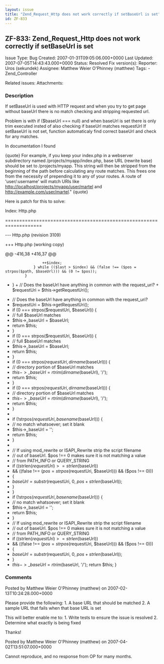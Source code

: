 ```yaml
---
layout: issue
title: "Zend_Request_Http does not work correctly if setBaseUrl is set"
id: ZF-833
---
```


ZF-833: Zend\_Request\_Http does not work correctly if setBaseUrl is set
------------------------------------------------------------------------

 Issue Type: Bug Created: 2007-01-31T09:05:06.000+0000 Last Updated: 2007-07-05T14:43:43.000+0000 Status: Resolved Fix version(s): 
 Reporter:  Uros (sekundek)  Assignee:  Matthew Weier O'Phinney (matthew)  Tags: - Zend\_Controller
 
 Related issues: 
 Attachments: 
### Description

If setBaseUrl is used with HTTP request and when you try to get page without baseUrl there is no match checking and stripping requested url.

Problem is with if ($baseUrl === null) and when baseUrl is set there is only trim executed insted of also checking if baseUrl matches requestUrl If setBaseUrl is not set, function automaticaly find correct baseUrl and check for any matches.

In documentation I found

{quote} For example, if you keep your index.php in a webserver subdirectory named /projects/myapp/index.php, base URL (rewrite base) should be set to /projects/myapp. This string will then be stripped from the beginning of the path before calculating any route matches. This frees one from the necessity of prepending it to any of your routes. A route of 'user/:username' will match URIs like <http://localhost/projects/myapp/user/martel> and <http://example.com/user/martel>." {quote}

Here is patch for this to solve:

 Index: Http.php

===================================================================

--- Http.php (revision 3109)

+++ Http.php (working copy)

@@ -416,38 +416,37 @@

 
                     ++$index;
                 } while (($last > $index) && (false !== ($pos = strpos($path, $baseUrl))) && (0 != $pos));
             } 


+ } + // Does the baseUrl have anything in common with the request\_uri? + $requestUri = $this->getRequestUri();

- // Does the baseUrl have anything in common with the request\_uri?
- $requestUri = $this->getRequestUri();
- if (0 === strpos($requestUri, $baseUrl)) {
- // full $baseUrl matches
- $this->\_baseUrl = $baseUrl;
- return $this;
- }
- if (0 === strpos($requestUri, $baseUrl)) {
- // full $baseUrl matches
- $this->\_baseUrl = $baseUrl;
- return $this;
- }
- if (0 === strpos($requestUri, dirname($baseUrl))) {
- // directory portion of $baseUrl matches
- $this->\_baseUrl = rtrim(dirname($baseUrl), '/');
- return $this;
- }
- if (0 === strpos($requestUri, dirname($baseUrl))) {
- // directory portion of $baseUrl matches
- $this->\_baseUrl = rtrim(dirname($baseUrl), '/');
- return $this;
- }
- 
- if (!strpos($requestUri, basename($baseUrl))) {
- // no match whatsoever; set it blank
- $this->\_baseUrl = '';
- return $this;
- }
- 
- // If using mod\_rewrite or ISAPI\_Rewrite strip the script filename
- // out of baseUrl. $pos !== 0 makes sure it is not matching a value
- // from PATH\_INFO or QUERY\_STRING
- if ((strlen($requestUri) >= strlen($baseUrl))
- && ((false !== ($pos = strpos($requestUri, $baseUrl))) && ($pos !== 0)))
- {
- $baseUrl = substr($requestUri, 0, $pos + strlen($baseUrl));
- }
- }
- if (!strpos($requestUri, basename($baseUrl))) {
- // no match whatsoever; set it blank
- $this->\_baseUrl = '';
- return $this;
- }
- // If using mod_rewrite or ISAPI_Rewrite strip the script filename
- // out of baseUrl. $pos !== 0 makes sure it is not matching a value
- // from PATH\_INFO or QUERY\_STRING
- if ((strlen($requestUri) >= strlen($baseUrl))
- && ((false !== ($pos = strpos($requestUri, $baseUrl))) && ($pos !== 0)))
- {
- $baseUrl = substr($requestUri, 0, $pos + strlen($baseUrl));
- }
- $this->\_baseUrl = rtrim($baseUrl, '/'); return $this; }

 

 

### Comments

Posted by Matthew Weier O'Phinney (matthew) on 2007-02-13T10:24:28.000+0000

Please provide the following: 1. A base URL that should be matched 2. A sample URL that fails when that base URL is set

This will better enable me to: 1. Write tests to ensure the issue is resolved 2. Determine what exactly is being fixed

Thanks!

 

 

Posted by Matthew Weier O'Phinney (matthew) on 2007-04-02T13:51:07.000+0000

Cannot reproduce, and no response from OP for many months.

 

 